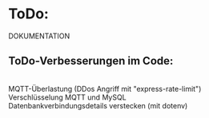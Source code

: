 <h1>ToDo:</h1>

DOKUMENTATION

<h2>ToDo-Verbesserungen im Code:</h2><br>
    MQTT-Überlastung (DDos Angriff mit "express-rate-limit")<br>
    Verschlüsselung MQTT und MySQL<br>
    Datenbankverbindungsdetails verstecken (mit dotenv)<br>

